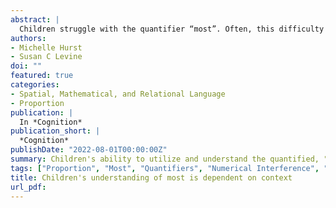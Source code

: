 ```yaml
---
abstract: |
  Children struggle with the quantifier “most”. Often, this difficulty is attributed to an inability to interpret most proportionally, with children instead relying on absolute quantity comparisons. However, recent research in proportional reasoning more generally has provided new insight into children's apparent difficulties, revealing that their overreliance on absolute amount is unique to contexts in which the absolute amount can be counted and interferes with proportional information. Across two experiments, we test whether 4- to 6-year-old children's interpretation of most is similarly dependent on the discreteness of the stimuli when comparing two different quantities (e.g., who ate most of their chocolate?) and when verifying whether a single amount can be described with the term most (e.g., is most of the butterfly colored in?). We find that children's interpretation of most does depend on the stimulus format. When choosing between absolutely more vs. proportionally more as depicting most, children showed stronger absolute-based errors with discrete stimuli than continuous stimuli, and by 6-years-old were able to reason proportionally with continuous stimuli, despite still demonstrating strong absolute interference with discrete stimuli. In contrast, children's yes/no judgements of single amounts, where conflicting absolute information is not a factor, showed a weaker understanding of most for continuous stimuli than for discrete stimuli. Together, these results suggest that children's difficulty with most is more nuanced than previously understood: it depends on the format and availability of proportional vs. absolute amounts and develops substantially from 4- to 6-years-old.
authors:
- Michelle Hurst
- Susan C Levine
doi: ""
featured: true
categories:
- Spatial, Mathematical, and Relational Language
- Proportion
publication: |
  In *Cognition*
publication_short: |
  *Cognition*
publishDate: "2022-08-01T00:00:00Z"
summary: Children's ability to utilize and understand the quantified, "most," is dependent on whether the stimuli is continuous or discrete and if there is any interfering information.
tags: ["Proportion", "Most", "Quantifiers", "Numerical Interference", "Continuous vs Discrete Proportions"]
title: Children's understanding of most is dependent on context
url_pdf: 
---
```

